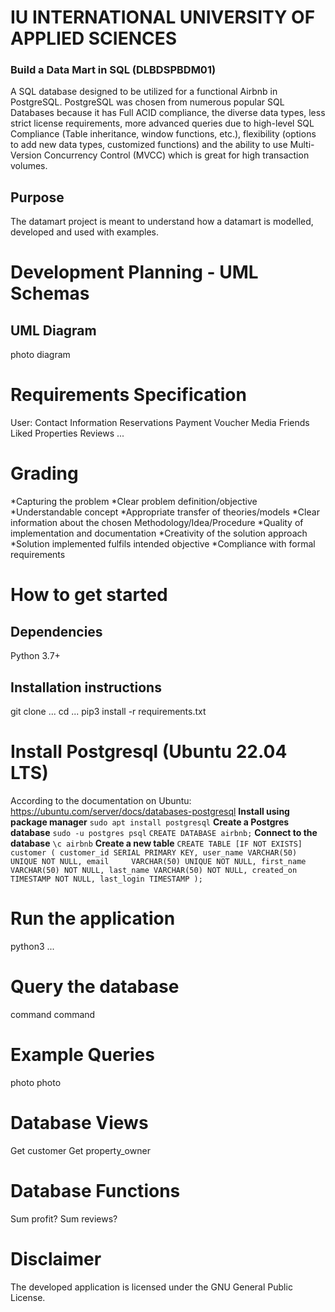 # IU INTERNATIONAL UNIVERSITY OF APPLIED SCIENCES

### Build a Data Mart in SQL (DLBDSPBDM01)
A SQL database designed to be utilized for a functional Airbnb in PostgreSQL.
PostgreSQL was chosen from numerous popular SQL Databases because it has Full ACID compliance, the diverse data types, less strict license requirements, more advanced queries due to high-level SQL Compliance (Table inheritance, window functions, etc.), flexibility (options to add new data types, customized functions) and the ability to use Multi-Version Concurrency Control (MVCC) which is great for high transaction volumes.

## Purpose
The datamart project is meant to understand how a datamart is modelled, developed and used with examples.

# Development Planning - UML Schemas
## UML Diagram
photo diagram

# Requirements Specification
User:
    Contact Information
    Reservations
    Payment
    Voucher
    Media
    Friends
    Liked Properties
    Reviews
...

# Grading
*Capturing the problem
*Clear problem definition/objective
*Understandable concept
*Appropriate transfer of theories/models
*Clear information about the chosen Methodology/Idea/Procedure
*Quality of implementation and documentation
*Creativity of the solution approach
*Solution implemented fulfils intended objective
*Compliance with formal requirements

# How to get started
## Dependencies
Python 3.7+
## Installation instructions
git clone ...
cd ...
pip3 install -r requirements.txt

# Install Postgresql (Ubuntu 22.04 LTS)
According to the documentation on Ubuntu: https://ubuntu.com/server/docs/databases-postgresql
**Install using package manager**
`sudo apt install postgresql`
**Create a Postgres database**
`sudo -u postgres psql`
`CREATE DATABASE airbnb;`
**Connect to the database**
`\c airbnb`
**Create a new table**
`CREATE TABLE [IF NOT EXISTS] customer (
   customer_id SERIAL PRIMARY KEY,
   user_name VARCHAR(50) UNIQUE NOT NULL,
   email     VARCHAR(50) UNIQUE NOT NULL,
   first_name VARCHAR(50) NOT NULL,
   last_name VARCHAR(50) NOT NULL,
   created_on TIMESTAMP NOT NULL,
   last_login TIMESTAMP
);`

# Run the application
python3 ...

# Query the database
command
command

# Example Queries
photo
photo

# Database Views
Get customer
Get property_owner

# Database Functions
Sum profit?
Sum reviews?

# Disclaimer
The developed application is licensed under the GNU General Public License.